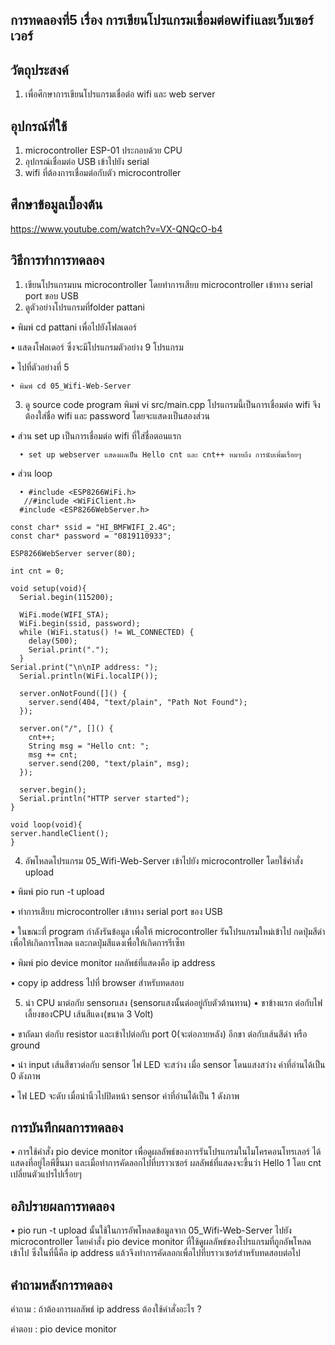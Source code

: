 ## การทดลองที่5 เรื่อง การเขียนโปรแกรมเชื่อมต่อwifiและเว็บเซอร์เวอร์

## วัตถุประสงค์
1. เพื่อศึกษาการเขียนโปรแกรมเชื่อต่อ wifi และ web server
 
## อุปกรณ์ที่ใช้
1. microcontroller ESP-01 ประกอบด้วย CPU
2. อุปกรณ์เชื่อมต่อ USB เข้าไปยัง serial
3. wifi ที่ต้องการเชื่อมต่อกับตัว microcontroller

## ศึกษาข้อมูลเบื้องต้น
https://www.youtube.com/watch?v=VX-QNQcO-b4

## วิธีการทำการทดลอง
1. เขียนโปรแกรมบน microcontroller โดยทำการเสียบ microcontroller เข้าทาง serial port ขอบ USB
2. ดูตัวอย่างโปรแกรมที่folder pattani 
  
  • พิมพ์ cd pattani เพื่อไปยังโฟลเดอร์
  
  • แสดงโฟลเดอร์ ซึ่งจะมีโปรแกรมตัวอย่าง 9 โปรแกรม
  
  • ไปที่ตัวอย่างที่ 5
  
    • พิมพ์ cd 05_Wifi-Web-Server
3. ดู source code program พิมพ์ vi src/main.cpp โปรแกรมนี้เป็นการเชื่อมต่อ wifi จึงต้องใส่ชื่อ wifi และ password โดยจะแสดงเป็นสองส่วน
  
  • ส่วน set up เป็นการเชื่อมต่อ wifi ที่ใส่ชื่อตอนแรก
  
      • set up webserver แสดงผลเป็น Hello cnt และ cnt++ หมายถึง การนับเพิ่มเรื่อยๆ
  
  • ส่วน loop 
  
      • #include <ESP8266WiFi.h>
       //#include <WiFiClient.h>
      #include <ESP8266WebServer.h>

    const char* ssid = "HI_BMFWIFI_2.4G";
    const char* password = "0819110933";

    ESP8266WebServer server(80);

    int cnt = 0;

    void setup(void){
	  Serial.begin(115200);

	  WiFi.mode(WIFI_STA);
	  WiFi.begin(ssid, password);
	  while (WiFi.status() != WL_CONNECTED) {
		delay(500);
		Serial.print(".");
	  }
  	Serial.print("\n\nIP address: ");
	  Serial.println(WiFi.localIP());

	  server.onNotFound([]() {
		server.send(404, "text/plain", "Path Not Found");
	  });

	  server.on("/", []() {
		cnt++;
		String msg = "Hello cnt: ";
		msg += cnt;
		server.send(200, "text/plain", msg);
	  });

	  server.begin();
	  Serial.println("HTTP server started");
    }

    void loop(void){
    server.handleClient();
    }
4. อัพโหลดโปรแกรม 05_Wifi-Web-Server เข้าไปยัง microcontroller โดยใช้คำสั่ง upload
  
  • พิมพ์ pio run -t upload
  
  • ทำการเสียบ microcontroller เข้าทาง serial port ของ USB
  
  • ในขณะที่ program กำลังรันข้อมูล เพื่อให้ microcontroller รันโปรแกรมใหม่เข้าไป กดปุ่มสีดำเพื่อให้เกิดการโหลด และกดปุ่มสีแดงเพื่อให้เกิดการรีเซ็ท
    
  • พิมพ์ pio device monitor ผลลัพธ์ที่แสดงคือ ip address
  
  • copy ip address ไปที่ browser สำหรับทดสอบ
  
5. นำ CPU มาต่อกับ sensorแสง (sensorแสงนั้นต่ออยู่กับตัวต้านทาน)
  • ขาข้างแรก ต่อกับไฟเลี้ยงของCPU เส้นสีแดง(ขนาด 3 Volt)
  
  • ขาถัดมา ต่อกับ resistor และเข้าไปต่อกับ port 0(จะต่อภายหลัง) อีกขา ต่อกับเส้นสีดำ หรือ ground
  
  • นำ input เส้นสีขาวต่อกับ sensor ไฟ LED จะสว่าง เมื่อ sensor โดนแสงสว่าง ค่าที่อ่านได้เป็น 0 ดังภาพ
  
  • ไฟ LED จะดับ เมื่อนำนิ้วไปปิดหน้า sensor ค่าที่อ่านได้เป็น 1 ดังภาพ
  

## การบันทึกผลการทดลอง
• การใช้คำสั่ง pio device monitor เพื่อดูผลลัพธ์ของการรันโปรแกรมในไมโครคอนโทรเลอร์ ได้แสดงที่อยู่ไอพีขึ้นมา และเมื่อทำการคัดลอกไปที่บราวเซอร์ ผลลัพธ์ที่แสดงจะขึ้นว่า Hello 1 โดย cnt เปลี่ยนตัวแปรไปเรื่อยๆ

## อภิปรายผลการทดลอง
  • pio run -t upload นั้นใช้ในการอัพโหลดข้อมูลจาก 05_Wifi-Web-Server ไปยัง microcontroller โดยคำสั่ง pio device monitor ที่ใช้ดูผลลัพธ์ของโปรแกรมที่ถูกอัพโหลดเข้าไป ซึ่งในที่นี้คือ ip address แล้วจึงทำการคัดลอกเพื่อไปที่บราวเซอร์สำหรับทดสอบต่อไป

## คำถามหลังการทดลอง 
 คำถาม : ถ้าต้องการผลลัพธ์ ip address ต้องใช้คำสั่งอะไร ?
 
 คำตอบ : pio device monitor
 


